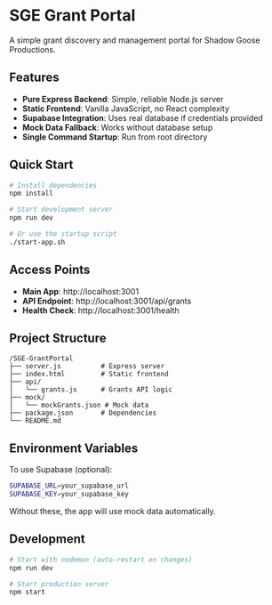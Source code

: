 # SGE Grant Portal

A simple grant discovery and management portal for Shadow Goose Productions.

## Features

- **Pure Express Backend**: Simple, reliable Node.js server
- **Static Frontend**: Vanilla JavaScript, no React complexity
- **Supabase Integration**: Uses real database if credentials provided
- **Mock Data Fallback**: Works without database setup
- **Single Command Startup**: Run from root directory

## Quick Start

```bash
# Install dependencies
npm install

# Start development server
npm run dev

# Or use the startup script
./start-app.sh
```

## Access Points

- **Main App**: http://localhost:3001
- **API Endpoint**: http://localhost:3001/api/grants
- **Health Check**: http://localhost:3001/health

## Project Structure

```
/SGE-GrantPortal
├── server.js          # Express server
├── index.html         # Static frontend
├── api/
│   └── grants.js      # Grants API logic
├── mock/
│   └── mockGrants.json # Mock data
├── package.json       # Dependencies
└── README.md
```

## Environment Variables

To use Supabase (optional):
```bash
SUPABASE_URL=your_supabase_url
SUPABASE_KEY=your_supabase_key
```

Without these, the app will use mock data automatically.

## Development

```bash
# Start with nodemon (auto-restart on changes)
npm run dev

# Start production server
npm start
``` 